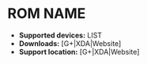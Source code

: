 # ROM NAME

+ **Supported devices:** LIST
+ **Downloads:** [G+|XDA|Website]
+ **Support location:** [G+|XDA|Website]
